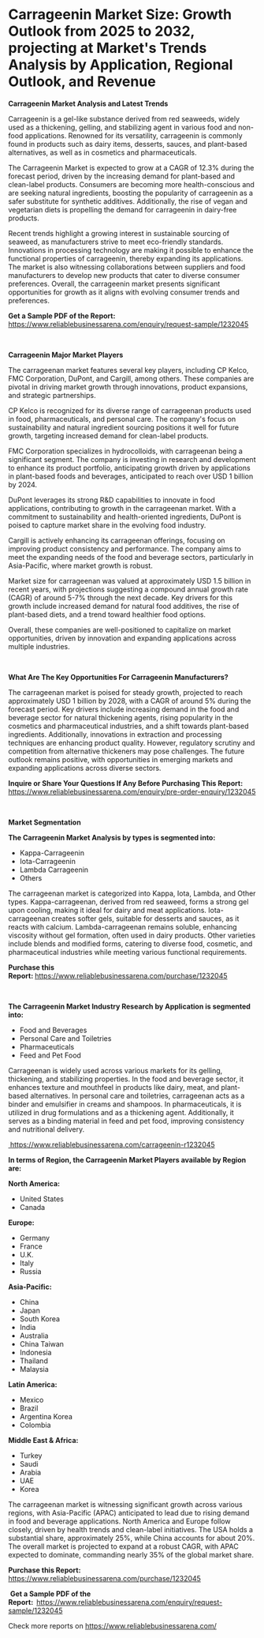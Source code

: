 <p><h1>Carrageenin Market Size: Growth Outlook from 2025 to 2032, projecting at Market's Trends Analysis by Application, Regional Outlook, and Revenue</h1></p><p><strong>Carrageenin Market Analysis and Latest Trends</strong></p>
<p><p>Carrageenin is a gel-like substance derived from red seaweeds, widely used as a thickening, gelling, and stabilizing agent in various food and non-food applications. Renowned for its versatility, carrageenin is commonly found in products such as dairy items, desserts, sauces, and plant-based alternatives, as well as in cosmetics and pharmaceuticals. </p><p>The Carrageenin Market is expected to grow at a CAGR of 12.3% during the forecast period, driven by the increasing demand for plant-based and clean-label products. Consumers are becoming more health-conscious and are seeking natural ingredients, boosting the popularity of carrageenin as a safer substitute for synthetic additives. Additionally, the rise of vegan and vegetarian diets is propelling the demand for carrageenin in dairy-free products. </p><p>Recent trends highlight a growing interest in sustainable sourcing of seaweed, as manufacturers strive to meet eco-friendly standards. Innovations in processing technology are making it possible to enhance the functional properties of carrageenin, thereby expanding its applications. The market is also witnessing collaborations between suppliers and food manufacturers to develop new products that cater to diverse consumer preferences. Overall, the carrageenin market presents significant opportunities for growth as it aligns with evolving consumer trends and preferences.</p></p>
<p><strong>Get a Sample PDF of the Report:&nbsp;</strong> <a href="https://www.reliablebusinessarena.com/enquiry/request-sample/1232045?utm_campaign=3534&utm_medium=2&utm_source=Github&utm_content=ia&utm_term=01042025&utm_id=carrageenin">https://www.reliablebusinessarena.com/enquiry/request-sample/1232045</a></p>
<p>&nbsp;</p>
<p><strong>Carrageenin Major Market Players</strong></p>
<p><p>The carrageenan market features several key players, including CP Kelco, FMC Corporation, DuPont, and Cargill, among others. These companies are pivotal in driving market growth through innovations, product expansions, and strategic partnerships.</p><p>CP Kelco is recognized for its diverse range of carrageenan products used in food, pharmaceuticals, and personal care. The company's focus on sustainability and natural ingredient sourcing positions it well for future growth, targeting increased demand for clean-label products.</p><p>FMC Corporation specializes in hydrocolloids, with carrageenan being a significant segment. The company is investing in research and development to enhance its product portfolio, anticipating growth driven by applications in plant-based foods and beverages, anticipated to reach over USD 1 billion by 2024.</p><p>DuPont leverages its strong R&D capabilities to innovate in food applications, contributing to growth in the carrageenan market. With a commitment to sustainability and health-oriented ingredients, DuPont is poised to capture market share in the evolving food industry.</p><p>Cargill is actively enhancing its carrageenan offerings, focusing on improving product consistency and performance. The company aims to meet the expanding needs of the food and beverage sectors, particularly in Asia-Pacific, where market growth is robust.</p><p>Market size for carrageenan was valued at approximately USD 1.5 billion in recent years, with projections suggesting a compound annual growth rate (CAGR) of around 5-7% through the next decade. Key drivers for this growth include increased demand for natural food additives, the rise of plant-based diets, and a trend toward healthier food options.</p><p>Overall, these companies are well-positioned to capitalize on market opportunities, driven by innovation and expanding applications across multiple industries.</p></p>
<p>&nbsp;</p>
<p><strong>What Are The Key Opportunities For Carrageenin Manufacturers?</strong></p>
<p><p>The carrageenan market is poised for steady growth, projected to reach approximately USD 1 billion by 2028, with a CAGR of around 5% during the forecast period. Key drivers include increasing demand in the food and beverage sector for natural thickening agents, rising popularity in the cosmetics and pharmaceutical industries, and a shift towards plant-based ingredients. Additionally, innovations in extraction and processing techniques are enhancing product quality. However, regulatory scrutiny and competition from alternative thickeners may pose challenges. The future outlook remains positive, with opportunities in emerging markets and expanding applications across diverse sectors.</p></p>
<p><strong>Inquire or Share Your Questions If Any Before Purchasing This Report:</strong> <a href="https://www.reliablebusinessarena.com/enquiry/pre-order-enquiry/1232045?utm_campaign=3534&utm_medium=2&utm_source=Github&utm_content=ia&utm_term=01042025&utm_id=carrageenin">https://www.reliablebusinessarena.com/enquiry/pre-order-enquiry/1232045</a></p>
<p>&nbsp;</p>
<p><strong>Market Segmentation</strong></p>
<p><strong>The Carrageenin Market Analysis by types is segmented into:</strong></p>
<p><ul><li>Kappa-Carrageenin</li><li>Iota-Carrageenin</li><li>Lambda Carrageenin</li><li>Others</li></ul></p>
<p><p>The carrageenan market is categorized into Kappa, Iota, Lambda, and Other types. Kappa-carrageenan, derived from red seaweed, forms a strong gel upon cooling, making it ideal for dairy and meat applications. Iota-carrageenan creates softer gels, suitable for desserts and sauces, as it reacts with calcium. Lambda-carrageenan remains soluble, enhancing viscosity without gel formation, often used in dairy products. Other varieties include blends and modified forms, catering to diverse food, cosmetic, and pharmaceutical industries while meeting various functional requirements.</p></p>
<p><strong>Purchase this Report:&nbsp;</strong><a href="https://www.reliablebusinessarena.com/purchase/1232045?utm_campaign=3534&utm_medium=2&utm_source=Github&utm_content=ia&utm_term=01042025&utm_id=carrageenin">https://www.reliablebusinessarena.com/purchase/1232045</a></p>
<p>&nbsp;</p>
<p><strong>The Carrageenin Market Industry Research by Application is segmented into:</strong></p>
<p><ul><li>Food and Beverages</li><li>Personal Care and Toiletries</li><li>Pharmaceuticals</li><li>Feed and Pet Food</li></ul></p>
<p><p>Carrageenan is widely used across various markets for its gelling, thickening, and stabilizing properties. In the food and beverage sector, it enhances texture and mouthfeel in products like dairy, meat, and plant-based alternatives. In personal care and toiletries, carrageenan acts as a binder and emulsifier in creams and shampoos. In pharmaceuticals, it is utilized in drug formulations and as a thickening agent. Additionally, it serves as a binding material in feed and pet food, improving consistency and nutritional delivery.</p></p>
<p><a href="https://www.reliablebusinessarena.com/carrageenin-r1232045?utm_campaign=3534&utm_medium=2&utm_source=Github&utm_content=ia&utm_term=01042025&utm_id=carrageenin">&nbsp;https://www.reliablebusinessarena.com/carrageenin-r1232045</a></p>
<p><strong>In terms of Region, the Carrageenin Market Players available by Region are:</strong></p>
<p>
    <p> <strong> North America: </strong>
        <ul>
            <li>United States</li>
            <li>Canada</li>
        </ul>
        </p> 
    <p> <strong> Europe: </strong>
        <ul>
            <li>Germany</li>
            <li>France</li>
            <li>U.K.</li>
            <li>Italy</li>
            <li>Russia</li>
        </ul>
        </p> 
    <p> <strong> Asia-Pacific: </strong>
        <ul>
            <li>China</li>
            <li>Japan</li>
            <li>South Korea</li>
            <li>India</li>
            <li>Australia</li>
            <li>China Taiwan</li>
            <li>Indonesia</li>
            <li>Thailand</li>
            <li>Malaysia</li>
        </ul>
        </p> 
    <p> <strong> Latin America: </strong>
        <ul>
            <li>Mexico</li>
            <li>Brazil</li>
            <li>Argentina Korea</li>
            <li>Colombia</li>
        </ul>
        </p> 
    <p> <strong> Middle East & Africa: </strong>
        <ul>
            <li>Turkey</li>
            <li>Saudi</li>
            <li>Arabia</li>
            <li>UAE</li>
            <li>Korea</li>
        </ul>
    </p>
    </p>
<p><p>The carrageenan market is witnessing significant growth across various regions, with Asia-Pacific (APAC) anticipated to lead due to rising demand in food and beverage applications. North America and Europe follow closely, driven by health trends and clean-label initiatives. The USA holds a substantial share, approximately 25%, while China accounts for about 20%. The overall market is projected to expand at a robust CAGR, with APAC expected to dominate, commanding nearly 35% of the global market share.</p></p>
<p><strong>Purchase this Report: </strong><a href="https://www.reliablebusinessarena.com/purchase/1232045?utm_campaign=3534&utm_medium=2&utm_source=Github&utm_content=ia&utm_term=01042025&utm_id=carrageenin">https://www.reliablebusinessarena.com/purchase/1232045</a></p>
<p>&nbsp;<strong>Get a Sample PDF of the Report:&nbsp;&nbsp;</strong><a href="https://www.reliablebusinessarena.com/enquiry/request-sample/1232045?utm_campaign=3534&utm_medium=2&utm_source=Github&utm_content=ia&utm_term=01042025&utm_id=carrageenin">https://www.reliablebusinessarena.com/enquiry/request-sample/1232045</a></p>
<p><strong></strong></p>
<p>Check more reports on <a href="https://www.reliablebusinessarena.com/?utm_campaign=3534&utm_medium=2&utm_source=Github&utm_content=ia&utm_term=01042025&utm_id=carrageenin">https://www.reliablebusinessarena.com/</a></p>